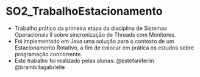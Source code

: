 # SO2_TrabalhoEstacionamento
- Trabalho prático da primeira etapa da disciplina de Sistemas Operacionais II sobre sincronização de Threads com Monitores.
- Foi implementado em Java uma solução para o contexto de um Estacionamento Rotativo, a fim de colocar em prática os estudos sobre programação concorrente. 
- Este trabalho foi realizado pelas alunas:
  @estefaniferlin
  @brambillagabrielle

